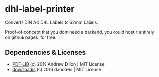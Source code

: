 # dhl-label-printer

Converts DIN A4 DHL Labels to 62mm Labels.

Proof-of-concept that you dont need a backend, you could host it entirely on github pages, for free.

## Dependencies & Licenses
- [PDF-LIB](https://github.com/Hopding/pdf-lib) (c) 2019 Andrew Dillon | MIT License
- [downloadjs](https://github.com/rndme/download) (c) 2016 dandavis | MIT License
